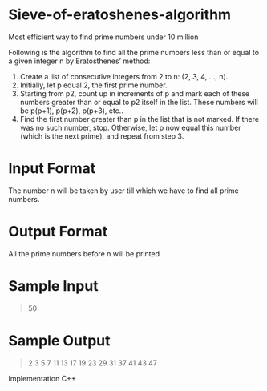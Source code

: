 # Sieve-of-eratoshenes-algorithm
Most efficient way to find prime numbers under 10 million

Following is the algorithm to find all the prime numbers less than or equal to a given integer n by Eratosthenes’ method:

   1. Create a list of consecutive integers from 2 to n: (2, 3, 4, …, n).
   2. Initially, let p equal 2, the first prime number.
   3. Starting from p2, count up in increments of p and mark each of these numbers greater than or equal to p2 itself in the list.           These numbers will be p(p+1), p(p+2), p(p+3), etc..
   4. Find the first number greater than p in the list that is not marked. If there was no such number, stop. Otherwise, let p now equal this number (which is the next prime), and repeat from step 3.


# Input Format
The number n will be taken by user till which we have to find all prime numbers.

# Output Format
All the prime numbers before n will be printed

# Sample Input
>50

# Sample Output
>2 3 5 7 11 13 17 19 23 29 31 37 41 43 47
 
Implementation
C++
 
